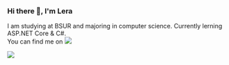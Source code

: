 <!--### Hi there 👋-->

<!--
**EcLerk/EcLerk** is a ✨ _special_ ✨ repository because its `README.md` (this file) appears on your GitHub profile.

Here are some ideas to get you started:

- 🔭 I’m currently working on ...

- 👯 I’m looking to collaborate on ...
- 🤔 I’m looking for help with ...
- 💬 Ask me about ...
- 📫 How to reach me: ...
- 😄 Pronouns: ...
- ⚡ Fun fact: ...
-->
### Hi there 👋, I'm Lera
I am studying at BSUR and majoring in computer science. Currently lerning ASP.NET Core & C#.  
You can find me on  <a href="https://www.linkedin.com/in/ecler"><img src="https://github.com/EcLerk/EcLerk/assets/87236352/53b1c3bf-2c4d-4cba-95eb-4a4e3f871383"></a>

![](https://github-profile-summary-cards.vercel.app/api/cards/profile-details?username=EcLerk&theme=dark)
<!--- 🌱 I’m currently learning ASP.NET Core MVC & C#
- 🔭 I’m currently working on this page. -->





<!--- 🌱 I’m currently learning ASP.NET Core MVC & C#

<div>
	<img height="190em" src="https://github-readme-stats.vercel.app/api?username=EcLerk&count_private=true&show_icons=true&theme=dark" />
  	<img height="190em" src="https://github-readme-stats.vercel.app/api/top-langs/?username=EcLerk&layout=compact&hide=javascript&theme=dark" />
</div>
-->
